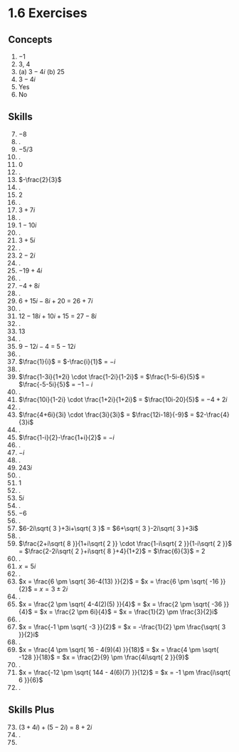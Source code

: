 # 1.6 Exercises

## Concepts

1. $-1$
2. $3$, $4$
3. (a) $3-4i$ (b) $25$
4. $3-4i$
5. Yes
6. No

## Skills

7. $-8$
8. .
9. $-5/3$
10. .
11. $0$
12. .
13. $-\frac{2}{3}$
14. .
15. $2$
16. .
17. $3+7i$
18. .
19. $1-10i$
20. .
21. $3+5i$
22. .
23. $2-2i$
24. .
25. $-19+4i$
26. .
27. $-4+8i$
28. .
29. $6+15i-8i+20$ = $26+7i$
30. .
31. $12-18i+10i+15$ = $27-8i$
32. .
33. $13$
34. .
35. $9-12i-4$ = $5-12i$
36. .
37. $\frac{1}{i}$ = $-\frac{i}{1}$ = $-i$
38. .
39. $\frac{1-3i}{1+2i} \cdot \frac{1-2i}{1-2i}$ = $\frac{1-5i-6}{5}$ = $\frac{-5-5i}{5}$ = $-1-i$
40. .
41. $\frac{10i}{1-2i} \cdot \frac{1+2i}{1+2i}$ = $\frac{10i-20}{5}$ = $-4+2i$
42. .
43. $\frac{4+6i}{3i} \cdot \frac{3i}{3i}$ = $\frac{12i-18}{-9}$ = $2-\frac{4}{3}i$
44. .
45. $\frac{1-i}{2}-\frac{1+i}{2}$ = $-i$
46. .
47. $-i$
48. .
49. $243i$
50. .
51. $1$
52. .
53. $5i$
54. .
55. $-6$
56. .
57. $6-2i\sqrt{ 3 }+3i+\sqrt{ 3 }$ = $6+\sqrt{ 3 }-2i\sqrt{ 3 }+3i$
58. .
59. $\frac{2+i\sqrt{ 8 }}{1+i\sqrt{ 2 }} \cdot \frac{1-i\sqrt{ 2 }}{1-i\sqrt{ 2 }}$ = $\frac{2-2i\sqrt{ 2 }+i\sqrt{ 8 }+4}{1+2}$ = $\frac{6}{3}$ = $2$
60. .
61. $x=5i$
62. .
63. $x = \frac{6 \pm \sqrt{ 36-4(13) }}{2}$ = $x = \frac{6 \pm \sqrt{ -16 }}{2}$ = $x = 3 \pm 2i$
64. .
65. $x = \frac{2 \pm \sqrt{ 4-4(2)(5) }}{4}$ = $x = \frac{2 \pm \sqrt{ -36 }}{4}$ = $x = \frac{2 \pm 6i}{4}$ = $x = \frac{1}{2} \pm \frac{3}{2}i$
66. .
67. $x = \frac{-1 \pm \sqrt{ -3 }}{2}$ = $x = -\frac{1}{2} \pm \frac{\sqrt{ 3 }}{2}i$
68. .
69. $x = \frac{4 \pm \sqrt{ 16 - 4(9)(4) }}{18}$ = $x = \frac{4 \pm \sqrt{ -128 }}{18}$ = $x = \frac{2}{9} \pm \frac{4i\sqrt{ 2 }}{9}$
70. .
71. $x = \frac{-12 \pm \sqrt{ 144 - 4(6)(7) }}{12}$ = $x = -1 \pm \frac{i\sqrt{ 6 }}{6}$
72. .

## Skills Plus

73. $(3+4i)+(5-2i)$ = $8+2i$
74. .
75. 
